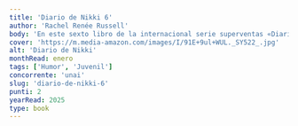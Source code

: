 ```yaml
---
title: 'Diario de Nikki 6'
author: 'Rachel Renée Russell'
body: 'En este sexto libro de la internacional serie superventas «Diario de Nikki», con más de 8 millones de copias impresas alrededor del mundo, Nikki, Cloé y Zoey se enfrentarán al amor... ¡Con su divertidísimo estilo de siempre!'
cover: 'https://m.media-amazon.com/images/I/91E+9ul+WUL._SY522_.jpg'
alt: 'Diario de Nikki'
monthRead: enero
tags: ['Humor', 'Juvenil']
concorrente: 'unai'
slug: 'diario-de-nikki-6'
punti: 2
yearRead: 2025
type: book
---
```

